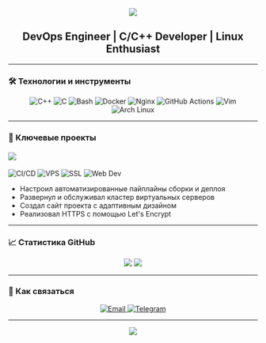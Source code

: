 <div>
  <div align="center">
    <img src="https://capsule-render.vercel.app/api?type=waving&color=000000&height=200&section=header&text=KonstantinVizor&fontColor=e00000&fontSize=50&animation=fadeIn&fontAlignY=35">
    <h2>DevOps Engineer | C/C++ Developer | Linux Enthusiast</h1>
  </div>
  <hr>
  <h3>🛠 Технологии и инструменты</h3>
  <p align="center">
    <img src="https://img.shields.io/badge/C++-000000?style=for-the-badge&logo=c%2B%2B&logoColor=red" alt="C++">
    <img src="https://img.shields.io/badge/C-000000?style=for-the-badge&logo=c&logoColor=red" alt="C">
    <img src="https://img.shields.io/badge/Bash-000000?style=for-the-badge&logo=gnu-bash&logoColor=red" alt="Bash">
    <img src="https://img.shields.io/badge/Docker-000000?style=for-the-badge&logo=docker&logoColor=red" alt="Docker">
    <img src="https://img.shields.io/badge/Nginx-000000?style=for-the-badge&logo=nginx&logoColor=red" alt="Nginx">
    <img src="https://img.shields.io/badge/GitHub_Actions-000000?style=for-the-badge&logo=githubactions&logoColor=red" alt="GitHub Actions">
    <img src="https://img.shields.io/badge/Vim-000000?style=for-the-badge&logo=vim&logoColor=red" alt="Vim">
    <img src="https://img.shields.io/badge/Arch_Linux-000000?style=for-the-badge&logo=arch-linux&logoColor=red" alt="Arch Linux">
  </p>
  <hr>
  <h3>🔺 Ключевые проекты</h3>
  <h4><a href="https://bumessenger.etern.su"><img src="https://img.shields.io/badge/BUMessenger-black?style=for-the-badge"></a></h4>
      <img src="https://img.shields.io/badge/-CI/CD-000000?style=flat&logo=githubactions&logoColor=red" alt="CI/CD">
      <img src="https://img.shields.io/badge/-VPS-000000?style=flat&logo=digitalocean&logoColor=red" alt="VPS">
      <img src="https://img.shields.io/badge/-SSL-000000?style=flat&logo=letsencrypt&logoColor=red" alt="SSL">
      <img src="https://img.shields.io/badge/-Web_Dev-000000?style=flat&logo=html5&logoColor=red" alt="Web Dev">
    <ul>
      <li>Настроил автоматизированные пайплайны сборки и деплоя</li>
      <li>Развернул и обслуживал кластер виртуальных серверов</li>
      <li>Создал сайт проекта с адаптивным дизайном</li>
      <li>Реализовал HTTPS с помощью Let's Encrypt</li>
    </ul>
  <hr>
  <h3>📈 Статистика GitHub</h3>
  <div align="center">
    <img src="https://github-readme-stats.vercel.app/api?username=KonstantinVizor&show_icons=true&theme=dark&title_color=ff0000&icon_color=ff0000&bg_color=000000&hide_border=true">
    <img src="https://github-readme-stats.vercel.app/api/top-langs/?username=KonstantinVizor&layout=compact&theme=dark&title_color=ff0000&bg_color=000000&hide_border=true">
  </div>
  <hr>
  <h3>💬 Как связаться</h3>
  <p align="center">
    <a href="vizor@etern.su">
      <img src="https://img.shields.io/badge/Email-000000?style=for-the-badge&logo=gmail&logoColor=red" alt="Email">
    </a>
    <a href="https://t.me/kvizor">
      <img src="https://img.shields.io/badge/Telegram-000000?style=for-the-badge&logo=telegram&logoColor=red" alt="Telegram">
    </a>
  </p>
  <hr>
  <div align="center">
    <img src="https://capsule-render.vercel.app/api?type=waving&color=000000&height=80&section=footer&fontColor=ff0000&animation=fadeIn">
  </div>
</div>
